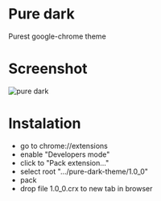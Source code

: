Pure dark
=========

Purest google-chrome theme

# Screenshot

![pure dark](https://s3.eu-central-1.amazonaws.com/pub-image-storage/pure-dark-screen.png "pure dark")

# Instalation

* go to chrome://extensions
* enable "Developers mode"
* click to "Pack extension..."
* select root ".../pure-dark-theme/1.0_0"
* pack
* drop file 1.0_0.crx to new tab in browser
